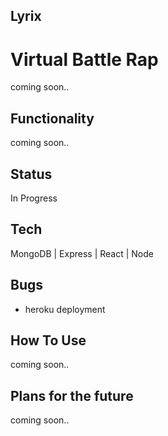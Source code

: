 ## Lyrix 
# Virtual Battle Rap
coming soon..

## Functionality
coming soon..

## Status
In Progress

## Tech
MongoDB | Express | React | Node

## Bugs
- heroku deployment

## How To Use
coming soon..

## Plans for the future
coming soon..